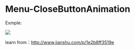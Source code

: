 # Menu-CloseButtonAnimation
Exmple:

![](file:///Users/yezhenlong/Desktop/origin%20animation.gif)


learn from：http://www.jianshu.com/p/1e2b8ff3519e


